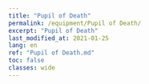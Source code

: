 ```yaml
---
title: "Pupil of Death"
permalink: /equipment/Pupil of Death/
excerpt: "Pupil of Death"
last_modified_at: 2021-01-25
lang: en
ref: "Pupil of Death.md"
toc: false
classes: wide
---
```


